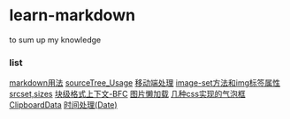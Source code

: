 # learn-markdown
to sum up my knowledge

### list
[markdown用法](/markdown)
[sourceTree_Usage](/sourceTree_Usage)
[移动端处理](移动端处理)
[image-set方法和img标签属性srcset,sizes](/image-set&img[srcset,sizes]/readme)
[块级格式上下文-BFC](/BFC/readme)
[图片懒加载](/图片懒加载／readme)
[几种css实现的气泡框](/几种css实现的气泡框/readme)
[ClipboardData](/ClipboardData/readme)
[时间处理(Date)](／时间处理(Date).md)